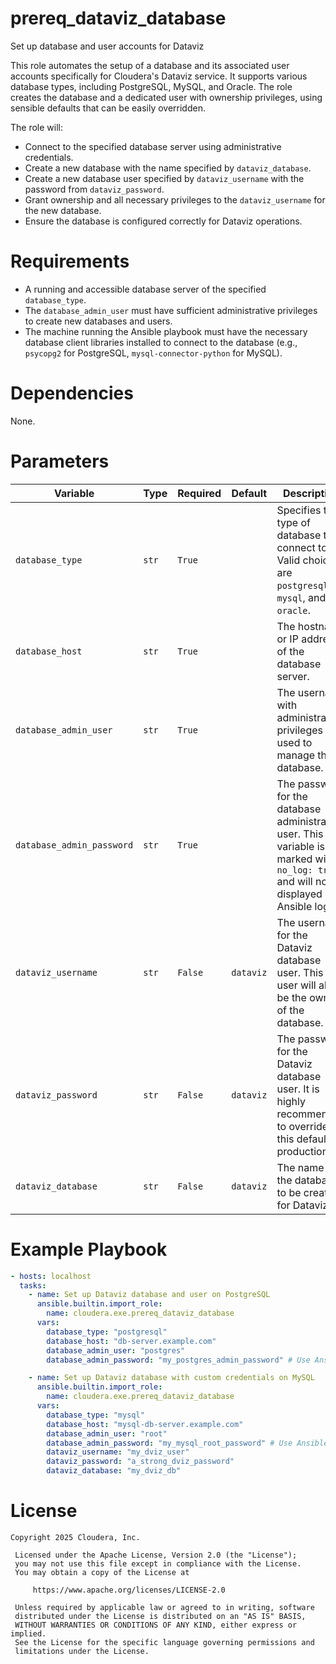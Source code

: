 # prereq_dataviz_database

Set up database and user accounts for Dataviz

This role automates the setup of a database and its associated user accounts specifically for Cloudera's Dataviz service. It supports various database types, including PostgreSQL, MySQL, and Oracle. The role creates the database and a dedicated user with ownership privileges, using sensible defaults that can be easily overridden.

The role will:
- Connect to the specified database server using administrative credentials.
- Create a new database with the name specified by `dataviz_database`.
- Create a new database user specified by `dataviz_username` with the password from `dataviz_password`.
- Grant ownership and all necessary privileges to the `dataviz_username` for the new database.
- Ensure the database is configured correctly for Dataviz operations.

# Requirements

- A running and accessible database server of the specified `database_type`.
- The `database_admin_user` must have sufficient administrative privileges to create new databases and users.
- The machine running the Ansible playbook must have the necessary database client libraries installed to connect to the database (e.g., `psycopg2` for PostgreSQL, `mysql-connector-python` for MySQL).

# Dependencies

None.

# Parameters

| Variable | Type | Required | Default | Description |
| --- | --- | --- | --- | --- |
| `database_type` | `str` | `True` | | Specifies the type of database to connect to. Valid choices are `postgresql`, `mysql`, and `oracle`. |
| `database_host` | `str` | `True` | | The hostname or IP address of the database server. |
| `database_admin_user` | `str` | `True` | | The username with administrative privileges used to manage the database. |
| `database_admin_password` | `str` | `True` | | The password for the database administrative user. This variable is marked with `no_log: true` and will not be displayed in Ansible logs. |
| `dataviz_username` | `str` | `False` | `dataviz` | The username for the Dataviz database user. This user will also be the owner of the database. |
| `dataviz_password` | `str` | `False` | `dataviz` | The password for the Dataviz database user. It is highly recommended to override this default in production. |
| `dataviz_database` | `str` | `False` | `dataviz` | The name of the database to be created for Dataviz. |

# Example Playbook

```yaml
- hosts: localhost
  tasks:
    - name: Set up Dataviz database and user on PostgreSQL
      ansible.builtin.import_role:
        name: cloudera.exe.prereq_dataviz_database
      vars:
        database_type: "postgresql"
        database_host: "db-server.example.com"
        database_admin_user: "postgres"
        database_admin_password: "my_postgres_admin_password" # Use Ansible Vault for this

    - name: Set up Dataviz database with custom credentials on MySQL
      ansible.builtin.import_role:
        name: cloudera.exe.prereq_dataviz_database
      vars:
        database_type: "mysql"
        database_host: "mysql-db-server.example.com"
        database_admin_user: "root"
        database_admin_password: "my_mysql_root_password" # Use Ansible Vault for this
        dataviz_username: "my_dviz_user"
        dataviz_password: "a_strong_dviz_password"
        dataviz_database: "my_dviz_db"
```

# License

```
Copyright 2025 Cloudera, Inc.

 Licensed under the Apache License, Version 2.0 (the "License");
 you may not use this file except in compliance with the License.
 You may obtain a copy of the License at

     https://www.apache.org/licenses/LICENSE-2.0

 Unless required by applicable law or agreed to in writing, software
 distributed under the License is distributed on an "AS IS" BASIS,
 WITHOUT WARRANTIES OR CONDITIONS OF ANY KIND, either express or implied.
 See the License for the specific language governing permissions and
 limitations under the License.
```
